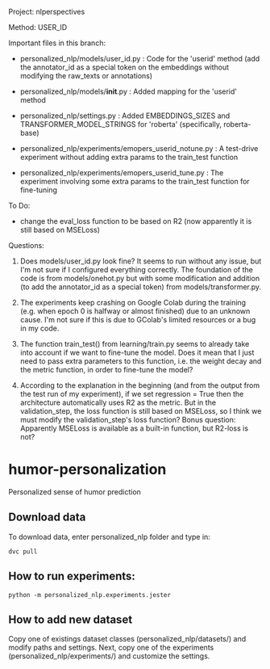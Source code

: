 Project: nlperspectives

Method: USER_ID


Important files in this branch:

- personalized_nlp/models/user_id.py	: Code for the 'userid' method (add the annotator_id as a special token on the embeddings without modifying the raw_texts or annotations)

- personalized_nlp/models/__init__.py	: Added mapping for the 'userid' method

- personalized_nlp/settings.py		: Added EMBEDDINGS_SIZES and TRANSFORMER_MODEL_STRINGS for 'roberta' (specifically, roberta-base)

- personalized_nlp/experiments/emopers_userid_notune.py	: A test-drive experiment without adding extra params to the train_test function

- personalized_nlp/experiments/emopers_userid_tune.py		: The experiment involving some extra params to the train_test function for fine-tuning


To Do:

- change the eval_loss function to be based on R2 (now apparently it is still based on MSELoss)

Questions:
1. Does models/user_id.py look fine? It seems to run without any issue, but I'm not sure if I configured everything correctly. The foundation of the code is from models/onehot.py but with some modification and addition (to add the annotator_id as a special token) from models/transformer.py.

2. The experiments keep crashing on Google Colab during the training (e.g. when epoch 0 is halfway or almost finished) due to an unknown cause. I'm not sure if this is due to GColab's limited resources or a bug in my code.

3. The function train_test() from learning/train.py seems to already take into account if we want to fine-tune the model. Does it mean that I just need to pass extra parameters to this function, i.e. the weight decay and the metric function, in order to fine-tune the model?

4. According to the explanation in the beginning (and from the output from the test run of my experiment), if we set regression = True then the architecture automatically uses R2 as the metric. But in the validation_step, the loss function is still based on MSELoss, so I think we must modify the validation_step's loss function? Bonus question: Apparently MSELoss is available as a built-in function, but R2-loss is not?



# humor-personalization
Personalized sense of humor prediction

## Download data

To download data, enter personalized_nlp folder and type in:

`dvc pull`

## How to run experiments:

`python -m personalized_nlp.experiments.jester`

## How to add new dataset

Copy one of existings dataset classes (personalized_nlp/datasets/) and modify paths and settings. Next, copy one of the experiments (personalized_nlp/experiments/) and customize the settings.